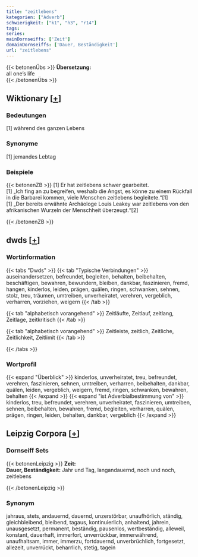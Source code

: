 ```yaml
---
title: "zeitlebens"
kategorien: ["Adverb"]
schwierigkeit: ["k1", "h3", "r14"]
tags:
series:
mainDornseiffs: ['Zeit']
domainDornseiffs: ['Dauer, Beständigkeit']
url: "zeitlebens"
---
```


{{< betonenÜbs >}}
**Übersetzung:**  
all one’s life  
{{< /betonenÜbs >}}

## Wiktionary [[+](https://de.wiktionary.org/wiki/zeitlebens)]

### Bedeutungen
[1] während des ganzen Lebens  

### Synonyme
[1] jemandes Lebtag  

### Beispiele
{{< betonenZB >}}
[1] Er hat zeitlebens schwer gearbeitet.  
[1] „Ich fing an zu begreifen, weshalb die Angst, es könne zu einem Rückfall in die Barbarei kommen, viele Menschen zeitlebens begleitete.“[1]  
[1] „Der bereits erwähnte Archäologe Louis Leakey war zeitlebens von den afrikanischen Wurzeln der Menschheit überzeugt.“[2]  

{{< /betonenZB >}}


## dwds [[+](https://www.dwds.de/wb/zeitlebens)]

### Wortinformation
{{< tabs "Dwds" >}}
{{< tab "Typische Verbindungen" >}}
auseinandersetzen, befreundet, begleiten, behalten, beibehalten, beschäftigen, bewahren, bewundern, bleiben, dankbar, faszinieren, fremd, hangen, kinderlos, leiden, prägen, quälen, ringen, schwanken, sehnen, stolz, treu, träumen, umtreiben, unverheiratet, verehren, vergeblich, verharren, vorziehen, weigern
{{< /tab >}}

{{< tab "alphabetisch vorangehend" >}}
Zeitläufte, Zeitlauf, zeitlang, Zeitlage, zeitkritisch
{{< /tab >}}

{{< tab "alphabetisch vorangehend" >}}
Zeitleiste, zeitlich, Zeitliche, Zeitlichkeit, Zeitlimit
{{< /tab >}}

{{< /tabs >}}

### Wortprofil
{{< expand "Überblick" >}} kinderlos, unverheiratet, treu, befreundet, verehren, faszinieren, sehnen, umtreiben, verharren, beibehalten, dankbar, quälen, leiden, vergeblich, weigern, fremd, ringen, schwanken, bewahren, behalten {{< /expand >}}
{{< expand "ist Adverbialbestimmung von" >}} kinderlos, treu, befreundet, verehren, unverheiratet, faszinieren, umtreiben, sehnen, beibehalten, bewahren, fremd, begleiten, verharren, quälen, prägen, ringen, leiden, behalten, dankbar, vergeblich {{< /expand >}}

## Leipzig Corpora [[+](https://corpora.uni-leipzig.de/en/res?word=zeitlebens&corpusId=deu_newscrawl-public_2018)]

### Dornseiff Sets
{{< betonenLeipzig >}}
**Zeit:**  
**Dauer, Beständigkeit:** Jahr und Tag, langandauernd, noch und noch, zeitlebens  

{{< /betonenLeipzig >}}

### Synonym
jahraus, stets, andauernd, dauernd, unzerstörbar, unaufhörlich, ständig, gleichbleibend, bleibend, tagaus, kontinuierlich, anhaltend, jahrein, unausgesetzt, permanent, beständig, pausenlos, wertbeständig, alleweil, konstant, dauerhaft, immerfort, unverrückbar, immerwährend, unaufhaltsam, immer, immerzu, fortdauernd, unverbrüchlich, fortgesetzt, allezeit, unverrückt, beharrlich, stetig, tagein

